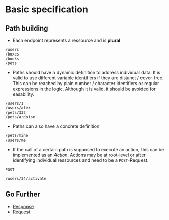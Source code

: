 # Basic specification

## Path building
- Each endpoint represents a ressource and is **plural**
```
/users
/boxes
/books
/pets
```
- Paths should have a dynamic definition to address individual data. It is valid to use different variable identifiers if they are disjunct / cover-free. This can be reached by plain number / character identifiers or regular expressions in the logic. Although it is valid, it should be avoided for easability.
```
/users/1
/users/alex
/pets/332
/pets/ardoise
```
- Paths can also have a concrete definition
```
/pets/mine
/users/me
```
- If the call of a certain path is supposed to execute an action, this can be implemented as an *Action*. Actions may be at root-level or after identifying individual ressources and need to be a `POST`-Request. 
```
POST

/users/34/activate
```

## Go Further
- [Response](response.md)
- [Request](request.md)